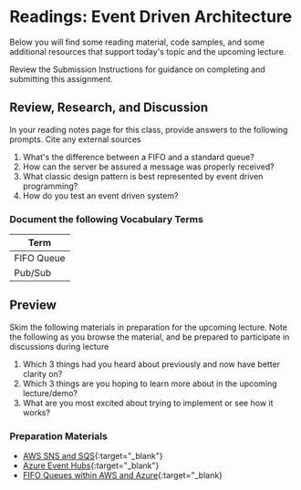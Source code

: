 # Readings: Event Driven Architecture

Below you will find some reading material, code samples, and some additional resources that support today's topic and the upcoming lecture.

Review the Submission Instructions for guidance on completing and submitting this assignment.

## Review, Research, and Discussion

In your reading notes page for this class, provide answers to the following prompts. Cite any external sources

1. What's the difference between a FIFO and a standard queue?
1. How can the server be assured a message was properly received?
1. What classic design pattern is best represented by event driven programming?
1. How do you test an event driven system?

### Document the following Vocabulary Terms

| Term                            |
| ------------------------------- |
| FIFO Queue                      |
| Pub/Sub                         |

## Preview

Skim the following materials in preparation for the upcoming lecture. Note the following as you browse the material, and be prepared to participate in discussions during lecture

1. Which 3 things had you heard about previously and now have better clarity on?
1. Which 3 things are you hoping to learn more about in the upcoming lecture/demo?
1. What are you most excited about trying to implement or see how it works?

### Preparation Materials

- [AWS SNS and SQS](https://www.youtube.com/watch?v=mXk0MNjlO7A){:target="_blank"}
- [Azure Event Hubs](https://www.youtube.com/watch?v=DDDjFQSQyF4){:target="_blank"}
- [FIFO Queues within AWS and Azure](https://medium.com/@vunvulear/fifo-and-queues-inside-aws-and-azure-d21145473d5a){:target="_blank}
